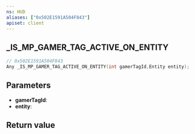 ```yaml
---
ns: HUD
aliases: ["0x502E1591A504F843"]
apiset: client
---
```

## _IS_MP_GAMER_TAG_ACTIVE_ON_ENTITY

```c
// 0x502E1591A504F843
Any _IS_MP_GAMER_TAG_ACTIVE_ON_ENTITY(int gamerTagId,Entity entity);
```


## Parameters
* **gamerTagId**:
* **entity**:

## Return value